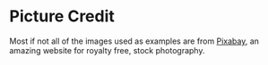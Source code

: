 # Picture Credit

Most if not all of the images used as examples are from [Pixabay](https://pixabay.com/),
an amazing website for royalty free, stock photography.
